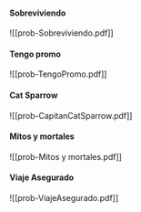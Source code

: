 #### Sobreviviendo

![[prob-Sobreviviendo.pdf]]

#### Tengo promo

![[prob-TengoPromo.pdf]]

#### Cat Sparrow

![[prob-CapitanCatSparrow.pdf]]

#### Mitos y mortales

![[prob-Mitos y mortales.pdf]]

#### Viaje Asegurado

![[prob-ViajeAsegurado.pdf]]

